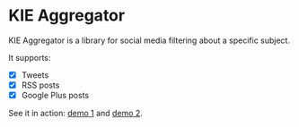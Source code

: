 # KIE Aggregator

KIE Aggregator is a library for social media filtering about a specific subject.

It supports:
- [x] Tweets
- [x] RSS posts
- [x] Google Plus posts

See it in action: [demo 1](https://raw.githubusercontent.com/karreiro/kie-aggregator/master/assets/sample-1.gif) and [demo 2](https://raw.githubusercontent.com/karreiro/kie-aggregator/master/assets/sample-2.gif).
